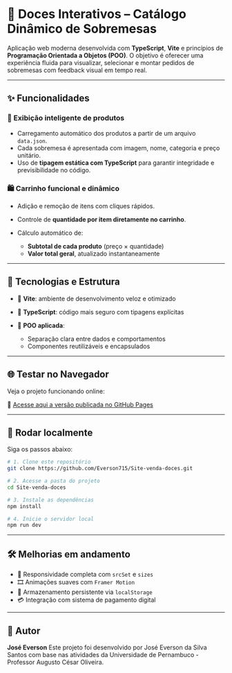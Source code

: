 # 🍬 **Doces Interativos – Catálogo Dinâmico de Sobremesas**

Aplicação web moderna desenvolvida com **TypeScript**, **Vite** e princípios de **Programação Orientada a Objetos (POO)**. O objetivo é oferecer uma experiência fluida para visualizar, selecionar e montar pedidos de sobremesas com feedback visual em tempo real.

---

## ✨ **Funcionalidades**

### 🍮 Exibição inteligente de produtos

* Carregamento automático dos produtos a partir de um arquivo `data.json`.
* Cada sobremesa é apresentada com imagem, nome, categoria e preço unitário.
* Uso de **tipagem estática com TypeScript** para garantir integridade e previsibilidade no código.

### 🛍️ Carrinho funcional e dinâmico

* Adição e remoção de itens com cliques rápidos.
* Controle de **quantidade por item diretamente no carrinho**.
* Cálculo automático de:

  * **Subtotal de cada produto** (preço × quantidade)
  * **Valor total geral**, atualizado instantaneamente

---

## 🧰 **Tecnologias e Estrutura**

* 🔧 **Vite**: ambiente de desenvolvimento veloz e otimizado
* 🧠 **TypeScript**: código mais seguro com tipagens explícitas
* 🧱 **POO aplicada**:

  * Separação clara entre dados e comportamentos
  * Componentes reutilizáveis e encapsulados

---

## 🌐 **Testar no Navegador**

Veja o projeto funcionando online:

🔗 [Acesse aqui a versão publicada no GitHub Pages](https://everson715.github.io/Site-venda-doces/)

---

## 🧪 **Rodar localmente**

Siga os passos abaixo:

```bash
# 1. Clone este repositório
git clone https://github.com/Everson715/Site-venda-doces.git

# 2. Acesse a pasta do projeto
cd Site-venda-doces

# 3. Instale as dependências
npm install

# 4. Inicie o servidor local
npm run dev
```

---

## 🛠️ **Melhorias em andamento**

* 📱 Responsividade completa com `srcSet` e `sizes`
* 🎞️ Animações suaves com `Framer Motion`
* 💾 Armazenamento persistente via `localStorage`
* 💳 Integração com sistema de pagamento digital

---

## 👤 **Autor**

**José Everson**
Este projeto foi desenvolvido por José Everson da Silva Santos com base nas atividades da Universidade de Pernambuco - Professor Augusto César Oliveira.